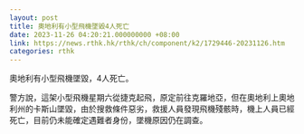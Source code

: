```yaml
---
layout: post
title: 奧地利有小型飛機墜毀4人死亡
date: 2023-11-26 04:20:21.000000000 +08:00
link: https://news.rthk.hk/rthk/ch/component/k2/1729446-20231126.htm
categories: rthk
---
```


奧地利有小型飛機墜毀，4人死亡。

警方說，這架小型飛機星期六從捷克起飛，原定前往克羅地亞，但在奧地利上奧地利州的卡斯山墜毀，由於搜救條件惡劣，救援人員發現飛機殘骸時，機上人員已經死亡，目前仍未能確定遇難者身份，墜機原因仍在調查。
